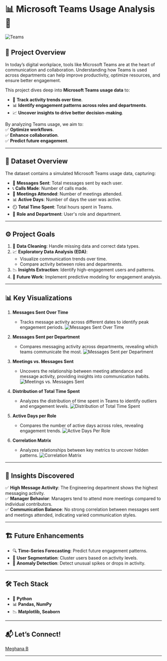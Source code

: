 
# 📊 Microsoft Teams Usage Analysis 🚀  

![Teams](https://github.com/mega-data-ai/microsoft_teams_usage_analysis/blob/main/Microsoft_Teams_Usage_Analysis.jpg=500x)  

## 🌟 **Project Overview**  
In today’s digital workplace, tools like Microsoft Teams are at the heart of communication and collaboration. Understanding how Teams is used across departments can help improve productivity, optimize resources, and ensure better engagement.  

This project dives deep into **Microsoft Teams usage data** to:  
- 📅 **Track activity trends over time**.  
- 📊 **Identify engagement patterns across roles and departments**.  
- 📈 **Uncover insights to drive better decision-making**.  

By analyzing Teams usage, we aim to:  
✅ **Optimize workflows**.  
✅ **Enhance collaboration**.  
✅ **Predict future engagement**.  

---

## 📁 **Dataset Overview**  
The dataset contains a simulated Microsoft Teams usage data, capturing:  
- 📝 **Messages Sent**: Total messages sent by each user.  
- 📞 **Calls Made**: Number of calls made.  
- 📅 **Meetings Attended**: Number of meetings attended.  
- 📊 **Active Days**: Number of days the user was active.  
- ⏲️ **Total Time Spent**: Total hours spent in Teams.  
- 👥 **Role and Department**: User's role and department.  

---

## ⚙️ **Project Goals**  
1. 📌 **Data Cleaning**: Handle missing data and correct data types.  
2. 📈 **Exploratory Data Analysis (EDA)**:  
   - Visualize communication trends over time.  
   - Compare activity between roles and departments.  
3. 📉 **Insights Extraction**: Identify high-engagement users and patterns.  
4. 🔮 **Future Work**: Implement predictive modeling for engagement analysis.  

---

## 📊 **Key Visualizations**  

1. **Messages Sent Over Time**  
   - Tracks message activity across different dates to identify peak engagement periods.
      ![Messages Sent Over Time](https://github.com/mega-data-ai/microsoft_teams_usage_analysis/blob/main/messages_sent_over_time.png)

2. **Messages Sent per Department**  
   - Compares messaging activity across departments, revealing which teams communicate the most.
      ![Messages Sent per Department](https://github.com/mega-data-ai/microsoft_teams_usage_analysis/blob/main/messages_sent_per_dept.png)

3. **Meetings vs. Messages Sent**  
   - Uncovers the relationship between meeting attendance and message activity, providing insights into communication habits.
      ![Meetings vs. Messages Sent](https://github.com/mega-data-ai/microsoft_teams_usage_analysis/blob/main/meetings_vs_messages_sent.png)

4. **Distribution of Total Time Spent**  
   - Analyzes the distribution of time spent in Teams to identify outliers and engagement levels.
      ![Distribution of Total Time Spent](https://github.com/mega-data-ai/microsoft_teams_usage_analysis/blob/main/distribution_of_messages_sent.png)

5. **Active Days per Role**  
   - Compares the number of active days across roles, revealing engagement trends.
     ![Active Days Per Role](https://github.com/mega-data-ai/microsoft_teams_usage_analysis/blob/main/active_days_per_role.png)

6. **Correlation Matrix**  
   - Analyzes relationships between key metrics to uncover hidden patterns.
      ![Correlation Matrix](https://github.com/mega-data-ai/microsoft_teams_usage_analysis/blob/main/correlation_matrix.png)

---

## 📌 **Insights Discovered**  

✅ **High Message Activity**: The Engineering department shows the highest messaging activity.  
✅ **Manager Behavior**: Managers tend to attend more meetings compared to individual contributors.  
✅ **Communication Balance**: No strong correlation between messages sent and meetings attended, indicating varied communication styles.  

---

## 🏗️ **Future Enhancements**  

- 🔍 **Time-Series Forecasting**: Predict future engagement patterns.  
- 🤖 **User Segmentation**: Cluster users based on activity levels.  
- 📡 **Anomaly Detection**: Detect unusual spikes or drops in activity.  

---

## 🛠️ **Tech Stack**  

- 🐍 **Python**  
- 📊 **Pandas, NumPy**  
- 📉 **Matplotlib, Seaborn**  

---

## 📬 **Let’s Connect!**  
[Meghana B](https://www.linkedin.com/in/bgem/)

---
